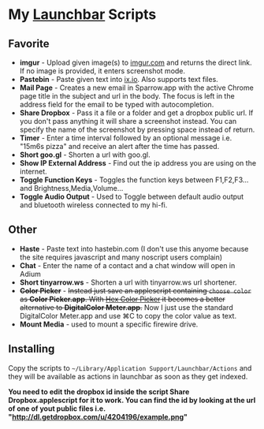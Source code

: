 My [Launchbar](http://www.obdev.at/products/launchbar/index.html) Scripts
=====================

Favorite
-----------
* **imgur** - Upload given image(s) to [imgur.com](http://imgur.com/) and returns the direct link. If no image is provided, it enters screenshot mode.
* **Pastebin** - Paste given text into [ix.io](http://ix.io/). Also supports text files.
* **Mail Page** - Creates a new email in Sparrow.app with the active Chrome page title in the subject and url in the body. The focus is left in the address field for the email to be typed with autocompletion.
* **Share Dropbox** - Pass it a file or a folder and get a dropbox public url. If you don't pass anything it will share a screenshot instead. You can specify the name of the screenshot by pressing space instead of return.
* **Timer** - Enter a time interval followed by an optional message i.e. "15m6s pizza" and receive an alert after the time has passed.
* **Short goo.gl** - Shorten a url with goo.gl.
* **Show IP External Address** - Find out the ip address you are using on the internet.
* **Toggle Function Keys** - Toggles the function keys between F1,F2,F3... and Brightness,Media,Volume...
* **Toggle Audio Output** - Used to Toggle between default audio output and bluetooth wireless connected to my hi-fi.


Other
---------

* **Haste** - Paste text into hastebin.com (I don't use this anyome because the site requires javascript and many noscript users complain)
* **Chat** - Enter the name of a contact and a chat window will open in Adium
* **Short tinyarrow.ws** - Shorten a url with tinyarrow.ws url shortener.
* **~~Color Picker~~** - ~~Instead just save an applescript containing `choose color` as **Color Picker.app**. With [Hex Color Picker](http://wafflesoftware.net/hexpicker/) it becomes a better alternative to **DigitalColor Meter.app**.~~ Now I just use the standard DigitalColor Meter.app and use ⌘C to copy the color value as text.
* **Mount Media** - used to mount a specific firewire drive.


Installing
-----------
Copy the scripts to `~/Library/Application Support/Launchbar/Actions` and they will be available as actions in launchbar as soon as they get indexed.

__You need to edit the dropbox id inside the script Share Dropbox.applescript for it to work. You can find the id by looking at the url of one of yout public files i.e. "http://dl.getdropbox.com/u/4204196/example.png"__
